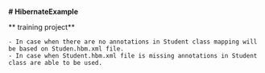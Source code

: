 **# HibernateExample**

** training project**

    - In case when there are no annotations in Student class mapping will be based on Studen.hbm.xml file.
    - In case when Student.hbm.xml file is missing annotations in Student class are able to be used.
